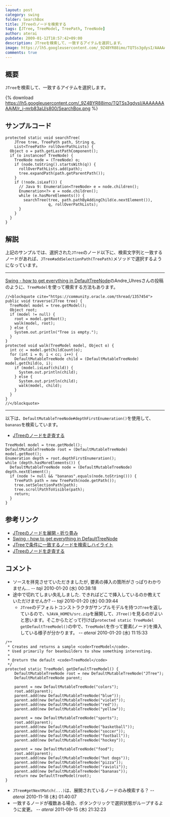 ```yaml
---
layout: post
category: swing
folder: SearchBox
title: JTreeのノードを検索する
tags: [JTree, TreeModel, TreePath, TreeNode]
author: aterai
pubdate: 2009-01-12T18:57:42+09:00
description: JTreeを検索して、一致するアイテムを選択します。
image: https://lh5.googleusercontent.com/_9Z4BYR88imo/TQTSs3gdysI/AAAAAAAAAjM/r_j-mrb83aU/s800/SearchBox.png
comments: true
---
```

## 概要
`JTree`を検索して、一致するアイテムを選択します。

{% download https://lh5.googleusercontent.com/_9Z4BYR88imo/TQTSs3gdysI/AAAAAAAAAjM/r_j-mrb83aU/s800/SearchBox.png %}

## サンプルコード
<pre class="prettyprint"><code>protected static void searchTree(
    JTree tree, TreePath path, String q,
    List&lt;TreePath&gt; rollOverPathLists) {
  Object o = path.getLastPathComponent();
  if (o instanceof TreeNode) {
    TreeNode node = (TreeNode) o;
    if (node.toString().startsWith(q)) {
      rollOverPathLists.add(path);
      tree.expandPath(path.getParentPath());
    }
    if (!node.isLeaf()) {
      // Java 9: Enumeration&lt;TreeNode&gt; e = node.children();
      Enumeration&lt;?&gt; e = node.children();
      while (e.hasMoreElements()) {
        searchTree(tree, path.pathByAddingChild(e.nextElement()),
                   q, rollOverPathLists);
      }
    }
  }
}
</code></pre>

## 解説
上記のサンプルでは、選択された`JTree`のノード以下に、検索文字列と一致するノードがあれば、`JTree#addSelectionPath(TreePath)`メソッドで選択するようになっています。

- - - -
[Swing - how to get everything in DefaultTreeNode](https://community.oracle.com/thread/1357454)のAndre_Uhresさんの投稿のように、`TreeModel`を使って検索する方法もあります。

<pre class="prettyprint"><code>//&lt;blockquote cite="https://community.oracle.com/thread/1357454"&gt;
public void traverse(JTree tree) {
  TreeModel model = tree.getModel();
  Object root;
  if (model != null) {
    root = model.getRoot();
    walk(model, root);
  } else {
    System.out.println("Tree is empty.");
  }
}
protected void walk(TreeModel model, Object o) {
  int cc = model.getChildCount(o);
  for (int i = 0; i &lt; cc; i++) {
    DefaultMutableTreeNode child = (DefaultMutableTreeNode) model.getChild(o, i);
    if (model.isLeaf(child)) {
      System.out.println(child);
    } else {
      System.out.println(child);
      walk(model, child);
    }
  }
}
//&lt;/blockquote&gt;
</code></pre>

- - - -
以下は、`DefaultMutableTreeNode#depthFirstEnumeration()`を使用して、`bananas`を検索しています。

- [JTreeのノードを走査する](https://ateraimemo.com/Swing/TraverseAllNodes.html)

<!-- dummy comment line for breaking list -->

<pre class="prettyprint"><code>TreeModel model = tree.getModel();
DefaultMutableTreeNode root = (DefaultMutableTreeNode) model.getRoot();
Enumeration depth = root.depthFirstEnumeration();
while (depth.hasMoreElements()) {
  DefaultMutableTreeNode node = (DefaultMutableTreeNode) depth.nextElement();
  if (node != null &amp;&amp; "bananas".equals(node.toString())) {
    TreePath path = new TreePath(node.getPath());
    tree.setSelectionPath(path);
    tree.scrollPathToVisible(path);
    return;
  }
}
</code></pre>

## 参考リンク
- [JTreeのノードを展開・折り畳み](https://ateraimemo.com/Swing/ExpandAllNodes.html)
- [Swing - how to get everything in DefaultTreeNode](https://community.oracle.com/thread/1357454)
- [JTreeで条件に一致するノードを検索しハイライト](https://ateraimemo.com/Swing/TreeNodeHighlightSearch.html)
- [JTreeのノードを走査する](https://ateraimemo.com/Swing/TraverseAllNodes.html)

<!-- dummy comment line for breaking list -->

## コメント
- ソースを拝見させていただきましたが, 要素の挿入の箇所がさっぱりわかりません... -- *taji* 2010-01-20 (水) 00:38:18
- 途中で切れてしまい失礼しました. できればどこで挿入しているのか教えていただけませんか? -- *taji* 2010-01-20 (水) 00:39:44
    - `JTree`のデフォルトコンストラクタがサンプルモデルを持つ`JTree`を返しているので、`%JAVA_HOME%/src.zip`を展開して、`JTree()`を見るのがよいと思います。そこからたどって行けば`protected static TreeModel getDefaultTreeModel()`の中で、`TreeModel`を作って要素(ノード)を挿入している様子が分かります。 -- *aterai* 2010-01-20 (水) 11:15:33

<!-- dummy comment line for breaking list -->

<pre class="prettyprint"><code>/**
 * Creates and returns a sample &lt;code&gt;TreeModel&lt;/code&gt;.
 * Used primarily for beanbuilders to show something interesting.
 *
 * @return the default &lt;code&gt;TreeModel&lt;/code&gt;
 */
protected static TreeModel getDefaultTreeModel() {
    DefaultMutableTreeNode root = new DefaultMutableTreeNode("JTree");
    DefaultMutableTreeNode parent;

    parent = new DefaultMutableTreeNode("colors");
    root.add(parent);
    parent.add(new DefaultMutableTreeNode("blue"));
    parent.add(new DefaultMutableTreeNode("violet"));
    parent.add(new DefaultMutableTreeNode("red"));
    parent.add(new DefaultMutableTreeNode("yellow"));

    parent = new DefaultMutableTreeNode("sports");
    root.add(parent);
    parent.add(new DefaultMutableTreeNode("basketball"));
    parent.add(new DefaultMutableTreeNode("soccer"));
    parent.add(new DefaultMutableTreeNode("football"));
    parent.add(new DefaultMutableTreeNode("hockey"));

    parent = new DefaultMutableTreeNode("food");
    root.add(parent);
    parent.add(new DefaultMutableTreeNode("hot dogs"));
    parent.add(new DefaultMutableTreeNode("pizza"));
    parent.add(new DefaultMutableTreeNode("ravioli"));
    parent.add(new DefaultMutableTreeNode("bananas"));
    return new DefaultTreeModel(root);
}
</code></pre>

- `JTree#getNextMatch(...)`は、展開されているノードのみ検索する？ -- *aterai* 2010-11-18 (木) 01:40:07
- 一致するノードが複数ある場合、ボタンクリックで選択状態がループするように変更。 -- *aterai* 2011-09-15 (木) 21:32:23

<!-- dummy comment line for breaking list -->
